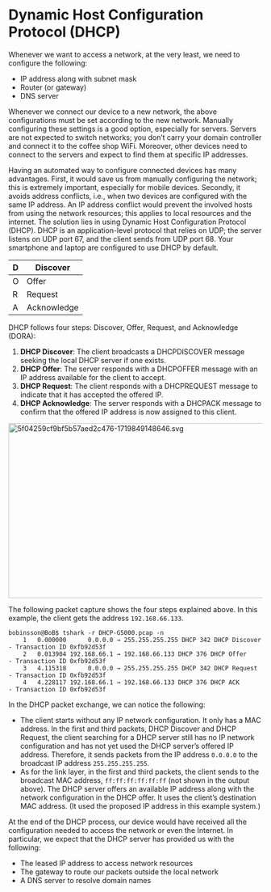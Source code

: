 # Dynamic Host Configuration Protocol (DHCP)

Whenever we want to access a network, at the very least, we need to configure the following:

- IP address along with subnet mask
- Router (or gateway)
- <span style="color: inherit;">DNS</span> server

Whenever we connect our device to a new network, the above configurations must be set according to the new network. Manually configuring these settings is a good option, especially for servers. Servers are not expected to switch networks; you don’t carry your domain controller and connect it to the coffee shop WiFi. Moreover, other devices need to connect to the servers and expect to find them at specific IP addresses.

Having an automated way to configure connected devices has many advantages. First, it would save us from manually configuring the network; this is extremely important, especially for mobile devices. Secondly, it avoids address conflicts, i.e., when two devices are configured with the same IP address. An IP address conflict would prevent the involved hosts from using the network resources; this applies to local resources and the internet. The solution lies in using Dynamic Host Configuration Protocol (DHCP). DHCP is an application-level protocol that relies on UDP; the server listens on UDP port 67, and the client sends from UDP port 68. Your smartphone and laptop are configured to use DHCP by default.

| D   | Discover |
| --- | --- |
| O   | Offer |
| R   | Request |
| A   | Acknowledge |

DHCP follows four steps: Discover, Offer, Request, and Acknowledge (DORA):

1.  **<span style="color: inherit;">DHCP</span> Discover**: The client broadcasts a DHCPDISCOVER message seeking the local <span style="color: inherit;">DHCP</span> server if one exists.
2.  **<span style="color: inherit;">DHCP</span> Offer**: The server responds with a DHCPOFFER message with an IP address available for the client to accept.
3.  **<span style="color: inherit;">DHCP</span> Request**: The client responds with a DHCPREQUEST message to indicate that it has accepted the offered IP.
4.  **<span style="color: inherit;">DHCP</span> Acknowledge**: The server responds with a DHCPACK message to confirm that the offered IP address is now assigned to this client.

<img src="../../_resources/5f04259cf9bf5b57aed2c476-1719849148646.svg" alt="5f04259cf9bf5b57aed2c476-1719849148646.svg" width="559" height="346" class="jop-noMdConv" style="display: block; margin: 0 auto;">

The following packet capture shows the four steps explained above. In this example, the client gets the address `192.168.66.133`.

```Shell
bobinsson@BoB$ tshark -r DHCP-G5000.pcap -n
    1   0.000000      0.0.0.0 → 255.255.255.255 DHCP 342 DHCP Discover - Transaction ID 0xfb92d53f
    2   0.013904 192.168.66.1 → 192.168.66.133 DHCP 376 DHCP Offer    - Transaction ID 0xfb92d53f
    3   4.115318      0.0.0.0 → 255.255.255.255 DHCP 342 DHCP Request  - Transaction ID 0xfb92d53f
    4   4.228117 192.168.66.1 → 192.168.66.133 DHCP 376 DHCP ACK      - Transaction ID 0xfb92d53f
```

In the DHCP packet exchange, we can notice the following:

- The client starts without any IP network configuration. It only has a MAC address. In the first and third packets, <span style="color: inherit;">DHCP</span> Discover and <span style="color: inherit;">DHCP</span> Request, the client searching for a <span style="color: inherit;">DHCP</span> server still has no IP network configuration and has not yet used the <span style="color: inherit;">DHCP</span> server’s offered IP address. Therefore, it sends packets from the IP address `0.0.0.0` to the broadcast IP address `255.255.255.255`.
- As for the link layer, in the first and third packets, the client sends to the broadcast MAC address, `ff:ff:ff:ff:ff:ff` (not shown in the output above). The <span style="color: inherit;">DHCP</span> server offers an available IP address along with the network configuration in the <span style="color: inherit;">DHCP</span> offer. It uses the client’s destination MAC address. (It used the proposed IP address in this example system.)

At the end of the <span style="color: inherit;">DHCP</span> process, our device would have received all the configuration needed to access the network or even the Internet. In particular, we expect that the <span style="color: inherit;">DHCP</span> server has provided us with the following:

- The leased IP address to access network resources
- The gateway to route our packets outside the local network
- A <span style="color: inherit;">DNS</span> server to resolve domain names